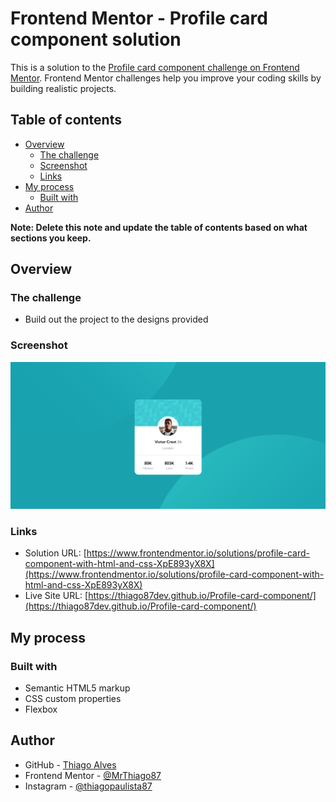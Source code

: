 # Frontend Mentor - Profile card component solution

This is a solution to the [Profile card component challenge on Frontend Mentor](https://www.frontendmentor.io/challenges/profile-card-component-cfArpWshJ). Frontend Mentor challenges help you improve your coding skills by building realistic projects. 

## Table of contents

- [Overview](#overview)
  - [The challenge](#the-challenge)
  - [Screenshot](#screenshot)
  - [Links](#links)
- [My process](#my-process)
  - [Built with](#built-with)
- [Author](#author)

**Note: Delete this note and update the table of contents based on what sections you keep.**

## Overview

### The challenge

- Build out the project to the designs provided

### Screenshot

![screenshot](./assets/images/card-screenshot.png)

### Links

- Solution URL: [https://www.frontendmentor.io/solutions/profile-card-component-with-html-and-css-XpE893yX8X](https://www.frontendmentor.io/solutions/profile-card-component-with-html-and-css-XpE893yX8X)
- Live Site URL: [https://thiago87dev.github.io/Profile-card-component/](https://thiago87dev.github.io/Profile-card-component/)

## My process

### Built with

- Semantic HTML5 markup
- CSS custom properties
- Flexbox

## Author

- GitHub - [Thiago Alves](https://github.com/Thiago87dev)
- Frontend Mentor - [@MrThiago87](https://www.frontendmentor.io/profile/MrThiago87)
- Instagram - [@thiagopaulista87](https://www.instagram.com/thiagopaulista87/)
